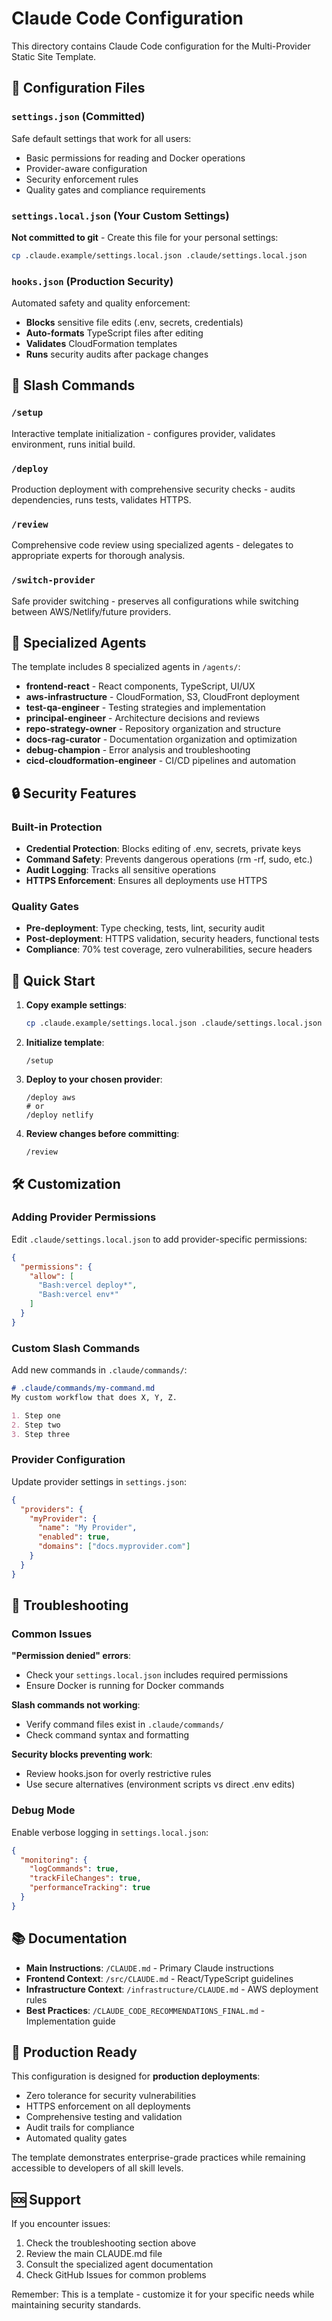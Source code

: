 # Claude Code Configuration

This directory contains Claude Code configuration for the Multi-Provider Static Site Template.

## 📁 Configuration Files

### `settings.json` (Committed)
Safe default settings that work for all users:
- Basic permissions for reading and Docker operations
- Provider-aware configuration
- Security enforcement rules
- Quality gates and compliance requirements

### `settings.local.json` (Your Custom Settings)
**Not committed to git** - Create this file for your personal settings:
```bash
cp .claude.example/settings.local.json .claude/settings.local.json
```

### `hooks.json` (Production Security)
Automated safety and quality enforcement:
- **Blocks** sensitive file edits (.env, secrets, credentials)
- **Auto-formats** TypeScript files after editing
- **Validates** CloudFormation templates
- **Runs** security audits after package changes

## 🎯 Slash Commands

### `/setup`
Interactive template initialization - configures provider, validates environment, runs initial build.

### `/deploy` 
Production deployment with comprehensive security checks - audits dependencies, runs tests, validates HTTPS.

### `/review`
Comprehensive code review using specialized agents - delegates to appropriate experts for thorough analysis.

### `/switch-provider`
Safe provider switching - preserves all configurations while switching between AWS/Netlify/future providers.

## 🤖 Specialized Agents

The template includes 8 specialized agents in `/agents/`:

- **frontend-react** - React components, TypeScript, UI/UX
- **aws-infrastructure** - CloudFormation, S3, CloudFront deployment
- **test-qa-engineer** - Testing strategies and implementation
- **principal-engineer** - Architecture decisions and reviews
- **repo-strategy-owner** - Repository organization and structure
- **docs-rag-curator** - Documentation organization and optimization
- **debug-champion** - Error analysis and troubleshooting
- **cicd-cloudformation-engineer** - CI/CD pipelines and automation

## 🔒 Security Features

### Built-in Protection
- **Credential Protection**: Blocks editing of .env, secrets, private keys
- **Command Safety**: Prevents dangerous operations (rm -rf, sudo, etc.)
- **Audit Logging**: Tracks all sensitive operations
- **HTTPS Enforcement**: Ensures all deployments use HTTPS

### Quality Gates
- **Pre-deployment**: Type checking, tests, lint, security audit
- **Post-deployment**: HTTPS validation, security headers, functional tests
- **Compliance**: 70% test coverage, zero vulnerabilities, secure headers

## 🚀 Quick Start

1. **Copy example settings**:
   ```bash
   cp .claude.example/settings.local.json .claude/settings.local.json
   ```

2. **Initialize template**:
   ```
   /setup
   ```

3. **Deploy to your chosen provider**:
   ```
   /deploy aws
   # or
   /deploy netlify
   ```

4. **Review changes before committing**:
   ```
   /review
   ```

## 🛠️ Customization

### Adding Provider Permissions
Edit `.claude/settings.local.json` to add provider-specific permissions:

```json
{
  "permissions": {
    "allow": [
      "Bash:vercel deploy*",
      "Bash:vercel env*"
    ]
  }
}
```

### Custom Slash Commands
Add new commands in `.claude/commands/`:

```markdown
# .claude/commands/my-command.md
My custom workflow that does X, Y, Z.

1. Step one
2. Step two
3. Step three
```

### Provider Configuration
Update provider settings in `settings.json`:

```json
{
  "providers": {
    "myProvider": {
      "name": "My Provider",
      "enabled": true,
      "domains": ["docs.myprovider.com"]
    }
  }
}
```

## 🔧 Troubleshooting

### Common Issues

**"Permission denied" errors**:
- Check your `settings.local.json` includes required permissions
- Ensure Docker is running for Docker commands

**Slash commands not working**:
- Verify command files exist in `.claude/commands/`
- Check command syntax and formatting

**Security blocks preventing work**:
- Review hooks.json for overly restrictive rules
- Use secure alternatives (environment scripts vs direct .env edits)

### Debug Mode
Enable verbose logging in `settings.local.json`:

```json
{
  "monitoring": {
    "logCommands": true,
    "trackFileChanges": true,
    "performanceTracking": true
  }
}
```

## 📚 Documentation

- **Main Instructions**: `/CLAUDE.md` - Primary Claude instructions
- **Frontend Context**: `/src/CLAUDE.md` - React/TypeScript guidelines  
- **Infrastructure Context**: `/infrastructure/CLAUDE.md` - AWS deployment rules
- **Best Practices**: `/CLAUDE_CODE_RECOMMENDATIONS_FINAL.md` - Implementation guide

## 🎯 Production Ready

This configuration is designed for **production deployments**:
- Zero tolerance for security vulnerabilities
- HTTPS enforcement on all deployments
- Comprehensive testing and validation
- Audit trails for compliance
- Automated quality gates

The template demonstrates enterprise-grade practices while remaining accessible to developers of all skill levels.

## 🆘 Support

If you encounter issues:
1. Check the troubleshooting section above
2. Review the main CLAUDE.md file
3. Consult the specialized agent documentation
4. Check GitHub Issues for common problems

Remember: This is a template - customize it for your specific needs while maintaining security standards.